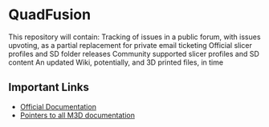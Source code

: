 # QuadFusion

This repository will contain:
  Tracking of issues in a public forum, with issues upvoting, as a partial replacement for private email ticketing
  Official slicer profiles and SD folder releases
  Community supported slicer profiles and SD content
  An updated Wiki, potentially, and 3D printed files, in time

## Important Links
* [Official Documentation](https://quadfusion.printm3d.com)
* [Pointers to all M3D documentation](https://store.printm3d.com/pages/support)


